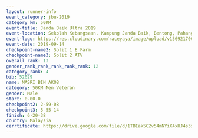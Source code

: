 ```yaml
---
layout: runner-info 
event_category: jbu-2019 
category_km: 50KM 
event-title: Janda Baik Ultra 2019 
event-location: Sekolah Kebangsaan, Kampung Janda Baik, Bentong, Pahang, Malaysia 
event-logo: https://res.cloudinary.com/raceyaya/image/upload/v1569217009/logo/janda-baik_vch1pc.jpg 
event-date: 2019-09-14 
checkpoint-name2: Split 1 E Farm 
checkpoint-name3: Split 2 ATV 
overall_rank: 13
gender_rank_rank_rank_rank_rank: 12
category_rank: 4
bib: 52029
name: MASRI BIN AKOB
category: 50KM Men Veteran
gender: Male
start: 0-00.0
checkpoint2: 2-59-08
checkpoint3: 5-55-14
finish: 6-20-38
country: Malaysia
cerrtificate: https://drive.google.com/file/d/1TBIak5C2v54mNYiX4xHJ4s3xvG--uKej/view?usp=sharing
---
```

